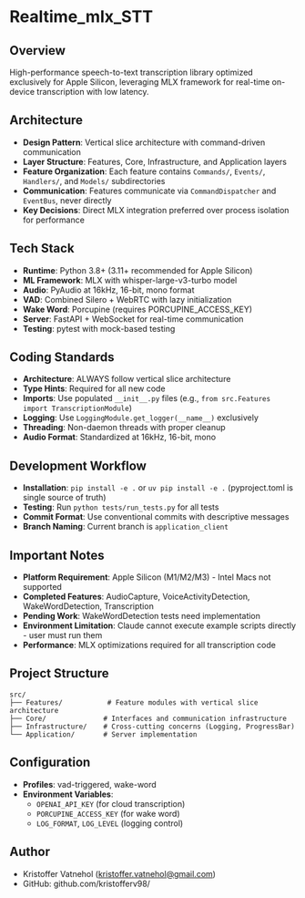 # Realtime_mlx_STT

## Overview
High-performance speech-to-text transcription library optimized exclusively for Apple Silicon, leveraging MLX framework for real-time on-device transcription with low latency.

## Architecture
- **Design Pattern**: Vertical slice architecture with command-driven communication
- **Layer Structure**: Features, Core, Infrastructure, and Application layers
- **Feature Organization**: Each feature contains `Commands/`, `Events/`, `Handlers/`, and `Models/` subdirectories
- **Communication**: Features communicate via `CommandDispatcher` and `EventBus`, never directly
- **Key Decisions**: Direct MLX integration preferred over process isolation for performance

## Tech Stack
- **Runtime**: Python 3.8+ (3.11+ recommended for Apple Silicon)
- **ML Framework**: MLX with whisper-large-v3-turbo model
- **Audio**: PyAudio at 16kHz, 16-bit, mono format
- **VAD**: Combined Silero + WebRTC with lazy initialization
- **Wake Word**: Porcupine (requires PORCUPINE_ACCESS_KEY)
- **Server**: FastAPI + WebSocket for real-time communication
- **Testing**: pytest with mock-based testing

## Coding Standards
- **Architecture**: ALWAYS follow vertical slice architecture
- **Type Hints**: Required for all new code
- **Imports**: Use populated `__init__.py` files (e.g., `from src.Features import TranscriptionModule`)
- **Logging**: Use `LoggingModule.get_logger(__name__)` exclusively
- **Threading**: Non-daemon threads with proper cleanup
- **Audio Format**: Standardized at 16kHz, 16-bit, mono

## Development Workflow
- **Installation**: `pip install -e .` or `uv pip install -e .` (pyproject.toml is single source of truth)
- **Testing**: Run `python tests/run_tests.py` for all tests
- **Commit Format**: Use conventional commits with descriptive messages
- **Branch Naming**: Current branch is `application_client`

## Important Notes
- **Platform Requirement**: Apple Silicon (M1/M2/M3) - Intel Macs not supported
- **Completed Features**: AudioCapture, VoiceActivityDetection, WakeWordDetection, Transcription
- **Pending Work**: WakeWordDetection tests need implementation
- **Environment Limitation**: Claude cannot execute example scripts directly - user must run them
- **Performance**: MLX optimizations required for all transcription code

## Project Structure
```
src/
├── Features/           # Feature modules with vertical slice architecture
├── Core/              # Interfaces and communication infrastructure
├── Infrastructure/    # Cross-cutting concerns (Logging, ProgressBar)
└── Application/       # Server implementation
```

## Configuration
- **Profiles**: vad-triggered, wake-word
- **Environment Variables**: 
  - `OPENAI_API_KEY` (for cloud transcription)
  - `PORCUPINE_ACCESS_KEY` (for wake word)
  - `LOG_FORMAT`, `LOG_LEVEL` (logging control)

## Author
- Kristoffer Vatnehol (kristoffer.vatnehol@gmail.com)
- GitHub: github.com/kristofferv98/